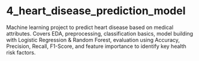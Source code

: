 # 4_heart_disease_prediction_model
Machine learning project to predict heart disease based on medical attributes. Covers EDA, preprocessing, classification basics, model building with Logistic Regression &amp; Random Forest, evaluation using Accuracy, Precision, Recall, F1-Score, and feature importance to identify key health risk factors.
